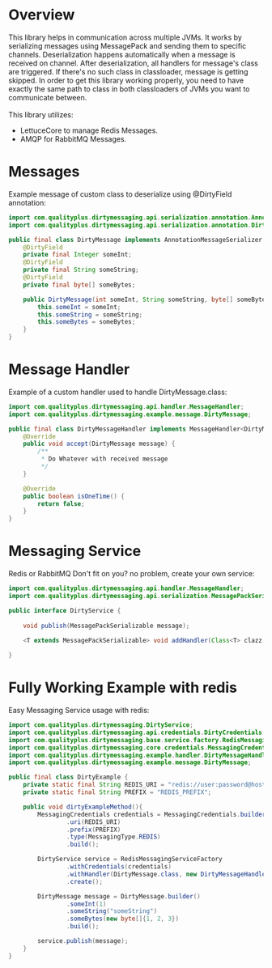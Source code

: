 # Overview
This library helps in communication across multiple JVMs.
It works by serializing messages using MessagePack and sending them to specific channels.
Deserialization happens automatically when a message is received on channel. After deserialization, all handlers for message's class are triggered. If there's no such class in classloader, message is getting skipped.
In order to get this library working properly, you need to have exactly the same path to class in both classloaders of JVMs you want to communicate between.
<br><br>
This library utilizes:
* LettuceCore to manage Redis Messages.
* AMQP for RabbitMQ Messages.

# Messages
Example message of custom class to deserialize using @DirtyField annotation:

```java
import com.qualityplus.dirtymessaging.api.serialization.annotation.AnnotationMessageSerializer;
import com.qualityplus.dirtymessaging.api.serialization.annotation.DirtyField;

public final class DirtyMessage implements AnnotationMessageSerializer {
    @DirtyField
    private final Integer someInt;
    @DirtyField
    private final String someString;
    @DirtyField
    private final byte[] someBytes;

    public DirtyMessage(int someInt, String someString, byte[] someBytes) {
        this.someInt = someInt;
        this.someString = someString;
        this.someBytes = someBytes;
    }
}
```

# Message Handler
Example of a custom handler used to handle DirtyMessage.class:

```java
import com.qualityplus.dirtymessaging.api.handler.MessageHandler;
import com.qualityplus.dirtymessaging.example.message.DirtyMessage;

public final class DirtyMessageHandler implements MessageHandler<DirtyMessage> {
    @Override
    public void accept(DirtyMessage message) {
        /**
         * Do Whatever with received message
         */
    }

    @Override
    public boolean isOneTime() {
        return false;
    }
}
```

# Messaging Service
Redis or RabbitMQ Don't fit on you? no problem, create your own service:

```java
import com.qualityplus.dirtymessaging.api.handler.MessageHandler;
import com.qualityplus.dirtymessaging.api.serialization.MessagePackSerializable;

public interface DirtyService { 
    
    void publish(MessagePackSerializable message);

    <T extends MessagePackSerializable> void addHandler(Class<T> clazz, MessageHandler<T> consumer);
    
}
```

# Fully Working Example with redis
Easy Messaging Service usage with redis:

```java
import com.qualityplus.dirtymessaging.DirtyService;
import com.qualityplus.dirtymessaging.api.credentials.DirtyCredentials.MessagingType;
import com.qualityplus.dirtymessaging.base.service.factory.RedisMessagingServiceFactory;
import com.qualityplus.dirtymessaging.core.credentials.MessagingCredentials;
import com.qualityplus.dirtymessaging.example.handler.DirtyMessageHandler;
import com.qualityplus.dirtymessaging.example.message.DirtyMessage;

public final class DirtyExample {
    private static final String REDIS_URI = "redis://user:password@host:port";
    private static final String PREFIX = "REDIS_PREFIX";

    public void dirtyExampleMethod(){
        MessagingCredentials credentials = MessagingCredentials.builder()
                .uri(REDIS_URI)
                .prefix(PREFIX)
                .type(MessagingType.REDIS)
                .build();

        DirtyService service = RedisMessagingServiceFactory
                .withCredentials(credentials)
                .withHandler(DirtyMessage.class, new DirtyMessageHandler())
                .create();

        DirtyMessage message = DirtyMessage.builder()
                .someInt(1)
                .someString("someString")
                .someBytes(new byte[]{1, 2, 3})
                .build();

        service.publish(message);
    }
}
```

